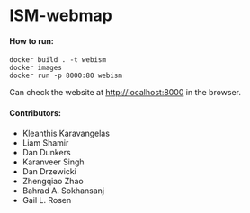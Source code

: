 # ISM-webmap

#### How to run:
```
docker build . -t webism
docker images
docker run -p 8000:80 webism
```
Can check the website at [http://localhost:8000](http://localhost:8000) in the browser.

#### Contributors:
* Kleanthis Karavangelas
* Liam Shamir
* Dan Dunkers
* Karanveer Singh
* Dan Drzewicki
* Zhengqiao Zhao
* Bahrad A. Sokhansanj
* Gail L. Rosen
